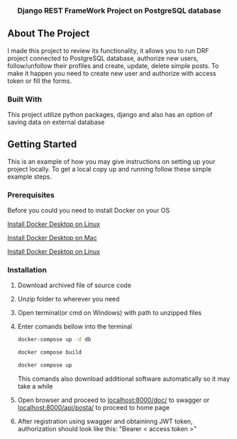 <h3 align="center">Django REST FrameWork Project on PostgreSQL database</h3>

## About The Project
I made this project to review its functionality, it allows you to run DRF project connected to PostgreSQL database, authorize new users, follow/unfollow their profiles and create, update, delete simple posts. To make it happen you need to create new user and authorize with access token or fill the forms.


### Built With

This project utilize python packages, django and also has an option of saving data on external database

## Getting Started

This is an example of how you may give instructions on setting up your project locally.
To get a local copy up and running follow these simple example steps.

### Prerequisites

Before you could you need to install Docker on your OS

<a href="https://docs.docker.com/desktop/install/linux-install/">Install Docker Desktop on Linux</a>

<a href="https://docs.docker.com/desktop/install/mac-install/">Install Docker Desktop on Mac</a>

<a href="https://docs.docker.com/desktop/install/linux-install/">Install Docker Desktop on Linux</a>

### Installation

1. Download archived file of source code

2. Unzip folder to wherever you need

3. Open terminal(or cmd on Windows) with path to unzipped files

4. Enter comands bellow into the terminal
   ```sh
   docker-compose up -d db
   ```
   ```sh
   docker compose build
   ```
   ```sh
   docker compose up
   ```
   This comands also download additional software automatically so it may take a while

 5. Open browser and proceed to <a href="http://localhost:8000/doc/">localhost:8000/doc/</a> to swagger or <a href="http://localhost:8000/api/posta/">localhost:8000/api/posta/</a> to proceed to home page  

 6. After registration using swagger and obtaininng JWT token, authorization should look like this: "Bearer < access token >"

